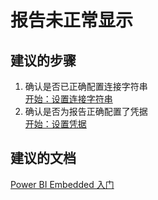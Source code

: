 <properties
    pageTitle="报告未正常显示"
    description="报告未正常显示"
    service="microsoft.powerbi"
    resource="workspacecollections"
    authors="kasparks"
    displayOrder="2"
    selfHelpType="resource"
    supportTopicIds=""
    resourceTags=""
    productPesIds=""
    cloudEnvironments="public"
/>


# 报告未正常显示

## **建议的步骤**
1. 确认是否已正确配置连接字符串<br>
[开始：设置连接字符串](http://go.microsoft.com/fwlink/?LinkId=747073)
2. 确认是否为报告正确配置了凭据<br>
[开始：设置凭据](http://go.microsoft.com/fwlink/?LinkID=787531)

## **建议的文档**
[Power BI Embedded 入门](http://go.microsoft.com/fwlink/?LinkID=787532)



<!--HONumber=Jun16_HO4-->


